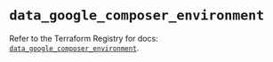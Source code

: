 # `data_google_composer_environment`

Refer to the Terraform Registry for docs: [`data_google_composer_environment`](https://registry.terraform.io/providers/hashicorp/google/5.12.0/docs/data-sources/composer_environment).
